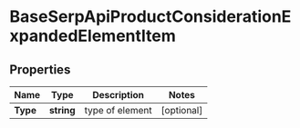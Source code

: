 # BaseSerpApiProductConsiderationExpandedElementItem


## Properties

| Name | Type | Description | Notes |
|------------ | ------------- | ------------- | -------------|
**Type** | **string** | type of element |[optional]|